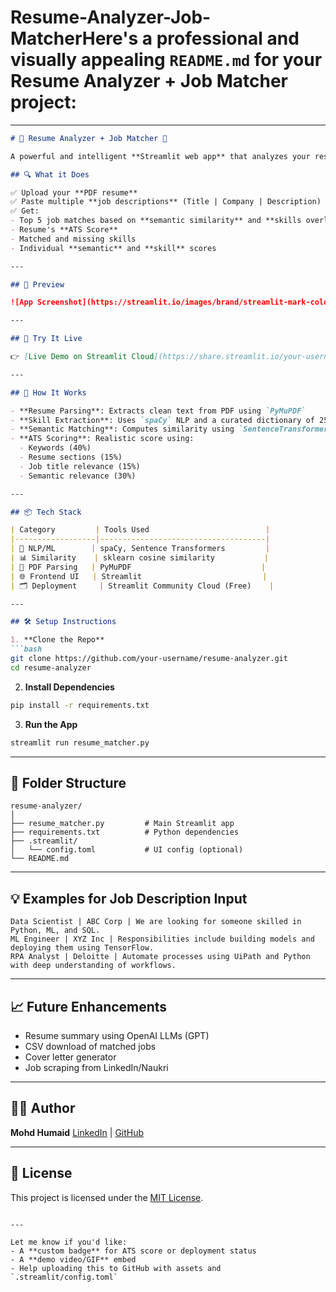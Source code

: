 # Resume-Analyzer-Job-MatcherHere's a professional and visually appealing `README.md` for your **Resume Analyzer + Job Matcher** project:

---

````markdown
# 📄 Resume Analyzer + Job Matcher 🎯

A powerful and intelligent **Streamlit web app** that analyzes your resume, matches it against multiple job descriptions, and calculates an **ATS (Applicant Tracking System) score** — similar to what real hiring systems use!

## 🔍 What it Does

✅ Upload your **PDF resume**  
✅ Paste multiple **job descriptions** (Title | Company | Description)  
✅ Get:
- Top 5 job matches based on **semantic similarity** and **skills overlap**
- Resume's **ATS Score**
- Matched and missing skills
- Individual **semantic** and **skill** scores

---

## 📸 Preview

![App Screenshot](https://streamlit.io/images/brand/streamlit-mark-color.png) <!-- Replace with your own screenshot or GIF -->

---

## 🚀 Try It Live

👉 [Live Demo on Streamlit Cloud](https://share.streamlit.io/your-username/resume-analyzer/main/resume_matcher.py)

---

## 🧠 How It Works

- **Resume Parsing**: Extracts clean text from PDF using `PyMuPDF`
- **Skill Extraction**: Uses `spaCy` NLP and a curated dictionary of 250+ IT/Data/ML skills
- **Semantic Matching**: Computes similarity using `SentenceTransformer` embeddings (`all-MiniLM-L6-v2`)
- **ATS Scoring**: Realistic score using:
  - Keywords (40%)
  - Resume sections (15%)
  - Job title relevance (15%)
  - Semantic relevance (30%)

---

## 📦 Tech Stack

| Category         | Tools Used                          |
|------------------|-------------------------------------|
| 🧠 NLP/ML        | spaCy, Sentence Transformers         |
| 📊 Similarity    | sklearn cosine similarity           |
| 📎 PDF Parsing   | PyMuPDF                             |
| 🌐 Frontend UI   | Streamlit                           |
| 🗂 Deployment     | Streamlit Community Cloud (Free)    |

---

## 🛠️ Setup Instructions

1. **Clone the Repo**
```bash
git clone https://github.com/your-username/resume-analyzer.git
cd resume-analyzer
````

2. **Install Dependencies**

```bash
pip install -r requirements.txt
```

3. **Run the App**

```bash
streamlit run resume_matcher.py
```

---

## 📁 Folder Structure

```
resume-analyzer/
│
├── resume_matcher.py         # Main Streamlit app
├── requirements.txt          # Python dependencies
├── .streamlit/
│   └── config.toml           # UI config (optional)
└── README.md
```

---

## 💡 Examples for Job Description Input

```
Data Scientist | ABC Corp | We are looking for someone skilled in Python, ML, and SQL.
ML Engineer | XYZ Inc | Responsibilities include building models and deploying them using TensorFlow.
RPA Analyst | Deloitte | Automate processes using UiPath and Python with deep understanding of workflows.
```

---

## 📈 Future Enhancements

* Resume summary using OpenAI LLMs (GPT)
* CSV download of matched jobs
* Cover letter generator
* Job scraping from LinkedIn/Naukri

---

## 👨‍💻 Author

**Mohd Humaid**
[LinkedIn](https://www.linkedin.com/in/mohdhumaid/) | [GitHub](https://github.com/mohdhumaid)

---

## 📝 License

This project is licensed under the [MIT License](LICENSE).

```

---

Let me know if you'd like:
- A **custom badge** for ATS score or deployment status
- A **demo video/GIF** embed
- Help uploading this to GitHub with assets and `.streamlit/config.toml`
```
